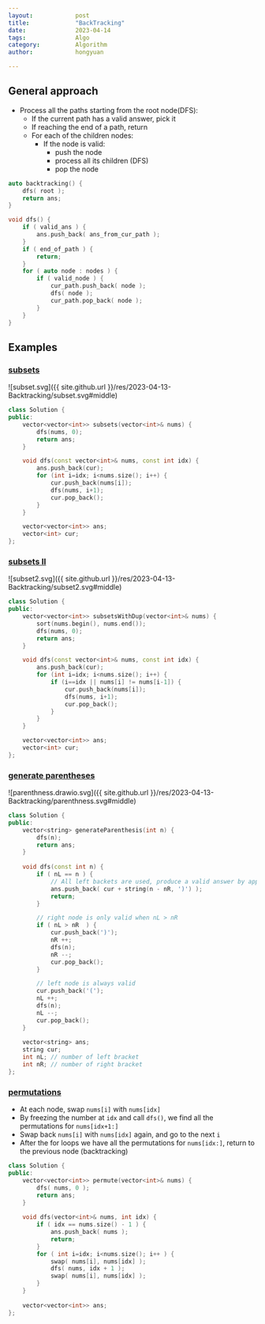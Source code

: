 ```yaml
---
layout:            post
title:             "BackTracking"
date:              2023-04-14
tags:              Algo
category:          Algorithm
author:            hongyuan

---
```


## General approach

* Process all the paths starting from the root node(DFS):
    - If the current path has a valid answer, pick it
    - If reaching the end of a path, return
    - For each of the children nodes:
        * If the node is valid:
            - push the node
            - process all its children (DFS)
            - pop the node


```cpp
auto backtracking() {
    dfs( root );
    return ans;
}

void dfs() {
    if ( valid_ans ) {
        ans.push_back( ans_from_cur_path );
    }
    if ( end_of_path ) {
        return;
    }
    for ( auto node : nodes ) {
        if ( valid_node ) {
            cur_path.push_back( node );
            dfs( node );
            cur_path.pop_back( node );
        }
    }
}
```

## Examples

### [subsets](https://leetcode.com/problems/subsets/description/)

![subset.svg]({{ site.github.url }}/res/2023-04-13-Backtracking/subset.svg#middle)

```cpp
class Solution {
public:
    vector<vector<int>> subsets(vector<int>& nums) {
        dfs(nums, 0);
        return ans;
    }

    void dfs(const vector<int>& nums, const int idx) {
        ans.push_back(cur);
        for (int i=idx; i<nums.size(); i++) {
            cur.push_back(nums[i]);
            dfs(nums, i+1);
            cur.pop_back();
        }
    }

    vector<vector<int>> ans;
    vector<int> cur;
};
```

### [subsets II](https://leetcode.com/problems/subsets-ii/description/)

![subset2.svg]({{ site.github.url }}/res/2023-04-13-Backtracking/subset2.svg#middle)

```cpp
class Solution {
public:
    vector<vector<int>> subsetsWithDup(vector<int>& nums) {
        sort(nums.begin(), nums.end());
        dfs(nums, 0);
        return ans;
    }

    void dfs(const vector<int>& nums, const int idx) {
        ans.push_back(cur);
        for (int i=idx; i<nums.size(); i++) {
            if (i==idx || nums[i] != nums[i-1]) {
                cur.push_back(nums[i]);
                dfs(nums, i+1);
                cur.pop_back();
            }
        }
    }

    vector<vector<int>> ans;
    vector<int> cur;
};
```

### [generate parentheses](https://leetcode.com/problems/generate-parentheses/description/)

![parenthness.drawio.svg]({{ site.github.url }}/res/2023-04-13-Backtracking/parenthness.svg#middle)

```cpp
class Solution {
public:
    vector<string> generateParenthesis(int n) {
        dfs(n);
        return ans;
    }
    
    void dfs(const int n) {
        if ( nL == n ) {
            // All left backets are used, produce a valid answer by appending ')'
            ans.push_back( cur + string(n - nR, ')') );
            return;
        }

        // right node is only valid when nL > nR
        if ( nL > nR  ) {
            cur.push_back(')');
            nR ++;
            dfs(n);
            nR --;
            cur.pop_back();
        }

        // left node is always valid
        cur.push_back('(');
        nL ++;
        dfs(n);
        nL --;
        cur.pop_back();
    }
        
    vector<string> ans;
    string cur;
    int nL; // number of left bracket
    int nR; // number of right bracket
};
```

### [permutations](https://leetcode.com/problems/permutations/description/)

- At each node, swap `nums[i]` with `nums[idx]`
- By freezing the number at `idx` and call `dfs()`, we find all the permutations for `nums[idx+1:]`
- Swap back `nums[i]` with `nums[idx]` again, and go to the next `i`
- After the for loops we have all the permutations for `nums[idx:]`, return to the previous node (backtracking)

```cpp
class Solution {
public:
    vector<vector<int>> permute(vector<int>& nums) {
        dfs( nums, 0 );
        return ans;
    }
    
    void dfs(vector<int>& nums, int idx) {
        if ( idx == nums.size() - 1 ) {
            ans.push_back( nums );
            return;
        }
        for ( int i=idx; i<nums.size(); i++ ) {
            swap( nums[i], nums[idx] );
            dfs( nums, idx + 1 );
            swap( nums[i], nums[idx] );
        }
    }
    
    vector<vector<int>> ans;
};
```
